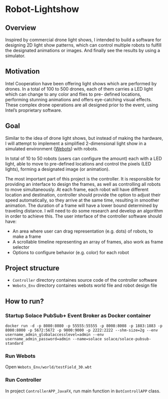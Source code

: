 # Robot-Lightshow

## Overview

Inspired by commercial drone light shows, I intended to build a software for designing 2D light
show patterns, which can control multiple robots to fulfill the designated animations or images.
And finally see the results by using a simulator.

## Motivation
Intel Cooperation have been offering light shows which are performed by drones. In a total of 100
to 500 drones, each of them carries a LED light which can change to any color and flies to pre-
defined locations, performing stunning animations and offers eye-catching visual effects. These
complex drone operations are all designed prior to the event, using Intel’s proprietary software.


## Goal

Similar to the idea of drone light shows, but instead of making the hardware, I will attempt to
implement a simplified 2-dimensional light show in a simulated environment ([Webots](https://cyberbotics.com/)) with robots.

In total of 10 to 50 robots (users can configure the amount) each with a LED light, able to move to
pre-defined locations and control the pixels (LED lights), forming a designated image (or
animation).

The most important part of this project is the controller. It is responsible for providing an interface
to design the frames, as well as controlling all robots to move simultaneously. At each frame, each
robot will have different location and destination, controller should provide the option to adjust
their speed automatically, so they arrive at the same time, resulting in smoother animation. The
duration of a frame will have a lower bound determined by traveling distance. I will need to do
some research and develop an algorithm in order to achieve this.
The user interface of the controller software should have:

- An area where user can drag representation (e.g. dots) of robots, to make a frame
- A scrollable timeline representing an array of frames, also work as frame selector
- Options to configure behavior (e.g. color) for each robot


## Project structure
- `Controller` directory containes source code of the controller software
- `Webots_Env` directory containes webots world file and robot design file


## How to run?

### Startup Solace PubSub+ Event Broker as Docker container

`docker run -d -p 8080:8080 -p 55555:55555 -p 8008:8008 -p 1883:1883 -p 8000:8000 -p 5672:5672 -p 9000:9000 -p 2222:2222 --shm-size=2g --env username_admin_globalaccesslevel=admin --env username_admin_password=admin --name=solace solace/solace-pubsub-standard`

### Run Webots

Open `Webots_Env/world/testField_30.wbt`

### Run Controller

In project `ControllerAPP_JavaFX`, run main function in `BotControllAPP` class.